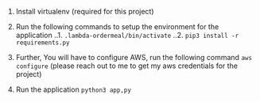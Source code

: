 1. Install virtualenv (required for this project)

2. Run the following commands to setup the environment for the application
..1. `.lambda-ordermeal/bin/activate`
..2. `pip3 install -r requirements.py`

3. Further, You will have to configure AWS, run the following command
`aws configure`
(please reach out to me to get my aws credentials for the project)

4. Run the application
`python3 app,py`